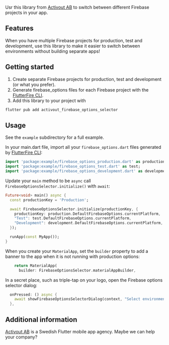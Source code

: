 <!-- 
This README describes the package. If you publish this package to pub.dev,
this README's contents appear on the landing page for your package.

For information about how to write a good package README, see the guide for
[writing package pages](https://dart.dev/guides/libraries/writing-package-pages). 

For general information about developing packages, see the Dart guide for
[creating packages](https://dart.dev/guides/libraries/create-library-packages)
and the Flutter guide for
[developing packages and plugins](https://flutter.dev/developing-packages). 
-->

Usr this library from [Activout AB](https://activout.se) to switch between different Firebase projects in your app.

## Features

When you have multiple Firebase projects for production, test and development, use this library to make it easier to
switch between environments without building separate apps!

## Getting started

1. Create separate Firebase projects for production, test and development (or what you prefer).
2. Generate firebase_options files for each Firebase project with
   the [FlutterFire CLI](https://firebase.google.com/docs/flutter/setup).
3. Add this library to your project with

```sh
flutter pub add activout_firebase_options_selector
```

## Usage

See the `example` subdirectory for a full example.

In your main.dart file, import all your `firebase_options.dart` files generated
by [FlutterFire CLI](https://firebase.google.com/docs/flutter/setup):

```dart
import 'package:example/firebase_options_production.dart' as production;
import 'package:example/firebase_options_test.dart' as test;
import 'package:example/firebase_options_development.dart' as development;
```

Update your `main` method to be `async` call `FirebaseOptionsSelector.initialize()` with `await`:

```dart
Future<void> main() async {
  const productionKey = 'Production';

  await FirebaseOptionsSelector.initialize(productionKey, {
    productionKey: production.DefaultFirebaseOptions.currentPlatform,
    "Test": test.DefaultFirebaseOptions.currentPlatform,
    "Development": development.DefaultFirebaseOptions.currentPlatform,
  });

  runApp(const MyApp());
}
```

When you create your `MaterialApp`, set the `builder` property to add a banner to the app when it is not running with
production options:

```dart
    return MaterialApp(
      builder: FirebaseOptionsSelector.materialAppBuilder,
```

In a secret place, such as triple-tap on your logo, open the Firebase options selector dialog:

```dart
  onPressed: () async {
    await showFirebaseOptionsSelectorDialog(context, "Select environment and restart app");
  },
```

## Additional information

[Activout AB](https://activout.se) is a Swedish Flutter mobile app agency. Maybe we can help your company?
